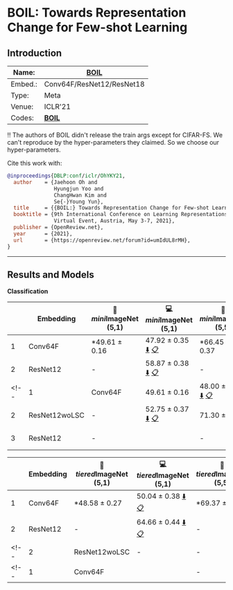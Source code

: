 # BOIL: Towards Representation Change for Few-shot Learning
## Introduction
| Name:    | [BOIL](https://openreview.net/forum?id=umIdUL8rMH)                          |
|----------|-------------------------------|
| Embed.:  | Conv64F/ResNet12/ResNet18 |
| Type:    | Meta       |
| Venue:   | ICLR'21                      |
| Codes:   | [**BOIL**](https://github.com/HJ-Yoo/BOIL)|

:bangbang: The authors of BOIL didn't release the train args except for CIFAR-FS. We can't reproduce by the hyper-parameters they claimed. So we choose our hyper-parameters.

Cite this work with:
```bibtex
@inproceedings{DBLP:conf/iclr/OhYKY21,
  author    = {Jaehoon Oh and
               Hyungjun Yoo and
               ChangHwan Kim and
               Se{-}Young Yun},
  title     = {{BOIL:} Towards Representation Change for Few-shot Learning},
  booktitle = {9th International Conference on Learning Representations, {ICLR} 2021,
               Virtual Event, Austria, May 3-7, 2021},
  publisher = {OpenReview.net},
  year      = {2021},
  url       = {https://openreview.net/forum?id=umIdUL8rMH},
}

```
---
## Results and Models

**Classification**

|   | Embedding | :book: *mini*ImageNet (5,1) | :computer: *mini*ImageNet (5,1) | :book:*mini*ImageNet (5,5) | :computer: *mini*ImageNet (5,5) | :memo: Comments  |
|---|-----------|--------------------|--------------------|--------------------|--------------------|---|
| 1 | Conv64F | *49.61 ± 0.16 | 47.92 ± 0.35 [:arrow_down:](https://drive.google.com/drive/folders/13BhKmNtGgETLOoOCrhhGEFqGGWIE27_U?usp=sharing) [:clipboard:](./BOIL-miniImageNet--ravi-Conv64F-5-1-Table2.yaml) | *66.45 ± 0.37 | 64.39 ± 0.30 [:arrow_down:](https://drive.google.com/drive/folders/1ynVJ91zzs7Lw31oo7OeX5rO2BIyg6r2T?usp=sharing) [:clipboard:](./BOIL-miniImageNet--ravi-Conv64F-5-5-Table2.yaml) | Table.2 |
| 2 | ResNet12 | - | 58.87 ± 0.38 [:arrow_down:](https://drive.google.com/drive/folders/17edwZpd0WC3E6HQrb6tuDFF9vkX9Qict?usp=sharing) [:clipboard:](BOIL-miniImageNet--ravi-resnet12-5-1-Table2) | - | 72.88 ± 0.29 [:arrow_down:](https://drive.google.com/drive/folders/1_hwL858a1KptqS7a2BYL-UG_8jQoLxnH?usp=sharing) [:clipboard:](./BOIL-miniImageNet--ravi-resnet12-5-5-Table2.yaml) | Table.2 |
<!-- | 1 | Conv64F | 49.61 ± 0.16 | 48.00 ± 0.36 [:arrow_down:](https://drive.google.com/drive/folders/18rH2HgKtVnEETfb8XcUkFtPmWQJeHjFB?usp=sharing) [:clipboard:](./BOIL-miniImageNet--ravi-Conv64F-5-1.yaml) | 66.45 ± 0.37 | 59.70 ± 0.31 [:arrow_down:](https://drive.google.com/drive/folders/1YjXpzYOZud60tbbiYNhviAN9Rpx-5LfJ?usp=sharing) [:clipboard:](./BOIL-miniImageNet--ravi-Conv64F-5-5-Reproduce.yaml) | Once_update |
| 2 | ResNet12woLSC | - | 52.75 ± 0.37 [:arrow_down:](https://drive.google.com/drive/folders/1Of1WK7K4x732GRzsWTPAu9DCiEQCOqRK?usp=sharing) [:clipboard:](./BOIL-miniImageNet--ravi-resnet12woLSC-5-1.yaml) | 71.30 ± 0.28 | 61.67 ± 0.31 [:arrow_down:](https://drive.google.com/drive/folders/1KOlzMq_ggCH5fse-Vx4q_HUkA8yV5VMr?usp=sharing) [:clipboard:](./BOIL-miniImageNet--ravi-resnet12woLSC-5-5-Reproduce.yaml) | Once_update |
| 3 | ResNet12 | - |  | - | 67.41 ± 0.30 [:arrow_down:](https://drive.google.com/drive/folders/1_hwL858a1KptqS7a2BYL-UG_8jQoLxnH?usp=sharing) [:clipboard:](./BOIL-miniImageNet--ravi-resnet12-5-5-Reproduce.yaml) | Once_update | -->



|   | Embedding | :book: *tiered*ImageNet (5,1) | :computer: *tiered*ImageNet (5,1) | :book:*tiered*ImageNet (5,5) | :computer: *tiered*ImageNet (5,5) | :memo: Comments  |
|---|-----------|--------------------|--------------------|--------------------|--------------------|---|
| 1 | Conv64F | *48.58 ± 0.27 | 50.04 ± 0.38 [:arrow_down:](https://drive.google.com/drive/folders/1LHdhlXJgvBKnpqNH1F1wtbT-20j3yxGz?usp=sharing) [:clipboard:](./BOIL-tiered_imagenet-Conv64F-5-1-Table2.yaml) | *69.37 ± 0.12 | 65.51 ± 0.34 [:arrow_down:](https://drive.google.com/drive/folders/1kwcnb2KDFNmeNZqA-KLH-X1QHfq6PlVt?usp=sharing) [:clipboard:](./BOIL-tiered_imagenet-Conv64F-5-5-Table2.yaml) | Table.2 |
| 2 | ResNet12 | - | 64.66 ± 0.44 [:arrow_down:](https://drive.google.com/drive/folders/1EQUh-RvacF-8f2Qn-W9Z4DDQTfILmVwd?usp=sharing) [:clipboard:](./BOIL-tiered_imagenet-resnet12-5-1-Table2.yaml) | - | 80.38 ± 0.31 [:arrow_down:](https://drive.google.com/drive/folders/1mZt7XN5gQI-dt3FVsrTTMKu0mSKhTw3e?usp=sharing) [:clipboard:](./BOIL-tiered_imagenet-resnet12-5-5-Table2.yaml) | Table2 |
<!-- | 2 | ResNet12woLSC | - | - | 73.44 | - | Once_update | -->
<!-- | 1 | Conv64F |  | - |  | - | Once_update | -->
